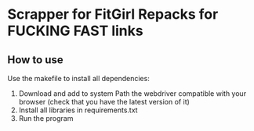 # Scrapper for FitGirl Repacks for FUCKING FAST links
## How to use
Use the makefile to install all dependencies:
1. Download and add to system Path the webdriver compatible with your browser (check that you have the latest version of it)
2. Install all libraries in requirements.txt
3. Run the program
